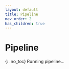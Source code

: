 ```yaml
---
layout: default
title: Pipeline
nav_order: 2
has_children: true
---
```

# Pipeline
{: .no_toc}
Running pipeline... 
